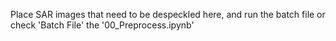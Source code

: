 Place SAR images that need to be despeckled here, and run the batch file or check 'Batch File' the '00_Preprocess.ipynb'